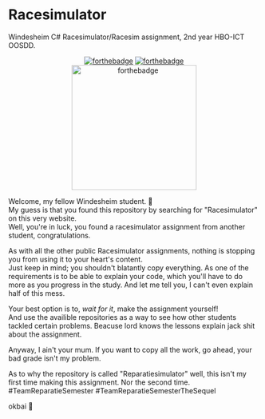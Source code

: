 # Racesimulator
Windesheim C# Racesimulator/Racesim assignment, 2nd year HBO-ICT OOSDD.

<p align="center">
  <a href="http://forthebadge.com/" target="_blank"><img src="https://forthebadge.com/images/badges/contains-tasty-spaghetti-code.svg" alt="forthebadge"/></a>
  <a href="http://forthebadge.com/" target="_blank"><img src="https://forthebadge.com/images/badges/0-percent-optimized.svg" alt="forthebadge"/></a><br/>
  <a href="http://forthebadge.com/" target="_blank"><img src="https://forthebadge.com/images/badges/works-on-my-machine.svg" alt="forthebadge" width="250"/></a>
</p>

Welcome, my fellow Windesheim student. :mage: <br/>
My guess is that you found this repository by searching for "Racesimulator" on this very website. <br/>
Well, you're in luck, you found a racesimulator assignment from another student, congratulations. <br/>

As with all the other public Racesimulator assignments, nothing is stopping you from using it to your heart's content.<br/>
Just keep in mind; you shouldn't blatantly copy everything. As one of the requirements is to be able to explain your code, which you'll have to do more as you progress in the study.
And let me tell you, I can't even explain half of this mess.

Your best option is to, _wait for it_, make the assignment yourself! <br/>
And use the availible repositories as a way to see how other students tackled certain problems. Beacuse lord knows the lessons explain jack shit about the assignment.

Anyway, I ain't your mum. If you want to copy all the work, go ahead, your bad grade isn't my problem.

As to why the repository is called "Reparatiesimulator" well, this isn't my first time making this assignment. Nor the second time. #TeamReparatieSemester #TeamReparatieSemesterTheSequel

okbai :wave: